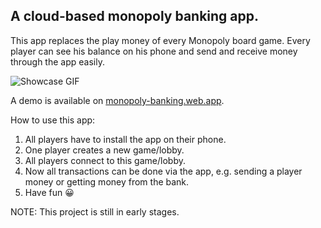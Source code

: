 
## A cloud-based monopoly banking app.

This app replaces the play money of every Monopoly board game. Every player can see his balance on his phone and send and receive money through the app easily.

![Showcase GIF](https://user-images.githubusercontent.com/20878653/127890861-8483e3d1-c3ec-43de-af1d-4c4c2b483017.gif)

A demo is available on [monopoly-banking.web.app](https://monopoly-banking.web.app/).

How to use this app:
1. All players have to install the app on their phone.
2. One player creates a new game/lobby.
3. All players connect to this game/lobby.
4. Now all transactions can be done via the app, e.g. sending a player money or getting money from the bank.
5. Have fun 😀

NOTE: This project is still in early stages.

